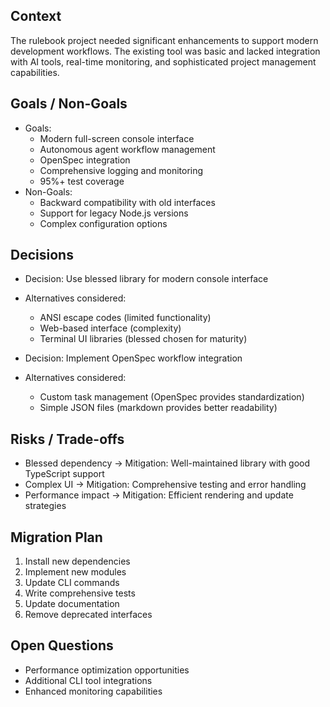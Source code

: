 ## Context
The rulebook project needed significant enhancements to support modern development workflows. The existing tool was basic and lacked integration with AI tools, real-time monitoring, and sophisticated project management capabilities.

## Goals / Non-Goals
- Goals: 
  - Modern full-screen console interface
  - Autonomous agent workflow management
  - OpenSpec integration
  - Comprehensive logging and monitoring
  - 95%+ test coverage
- Non-Goals: 
  - Backward compatibility with old interfaces
  - Support for legacy Node.js versions
  - Complex configuration options

## Decisions
- Decision: Use blessed library for modern console interface
- Alternatives considered: 
  - ANSI escape codes (limited functionality)
  - Web-based interface (complexity)
  - Terminal UI libraries (blessed chosen for maturity)

- Decision: Implement OpenSpec workflow integration
- Alternatives considered:
  - Custom task management (OpenSpec provides standardization)
  - Simple JSON files (markdown provides better readability)

## Risks / Trade-offs
- Blessed dependency → Mitigation: Well-maintained library with good TypeScript support
- Complex UI → Mitigation: Comprehensive testing and error handling
- Performance impact → Mitigation: Efficient rendering and update strategies

## Migration Plan
1. Install new dependencies
2. Implement new modules
3. Update CLI commands
4. Write comprehensive tests
5. Update documentation
6. Remove deprecated interfaces

## Open Questions
- Performance optimization opportunities
- Additional CLI tool integrations
- Enhanced monitoring capabilities
